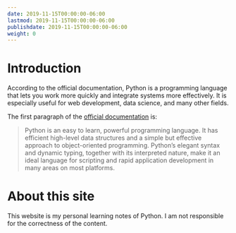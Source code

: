 ```yaml
---
date: 2019-11-15T00:00:00-06:00
lastmod: 2019-11-15T00:00:00-06:00
publishdate: 2019-11-15T00:00:00-06:00
weight: 0
---
```


# Introduction

According to the official documentation, Python is a programming language that lets you work more quickly and integrate systems more effectively. It is especially useful for web development, data science, and many other fields.

The first paragraph of the [official documentation](https://docs.python.org/3/tutorial/index.html) is:

> Python is an easy to learn, powerful programming language. It has efficient high-level data structures and a simple but effective approach to object-oriented programming. Python’s elegant syntax and dynamic typing, together with its interpreted nature, make it an ideal language for scripting and rapid application development in many areas on most platforms.

# About this site

This website is my personal learning notes of Python. I am not responsible for the correctness of the content.
